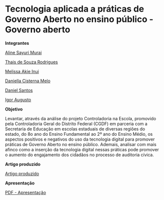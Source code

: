 # Tecnologia aplicada a práticas de Governo Aberto no ensino público - Governo aberto

**Integrantes**

  [Aline Sayuri Murai](https://github.com/alinemurai) </p>
  [Thais de Souza Rodrigues](https://github.com/thatarocket)  </p>
  [Melissa Akie Inui](https://github.com/mee-akie) </p>
  [Daniella Cisterna Melo](https://github.com/daniella-melo) </p>
  [Daniel Santos](https://github.com/dan-santos) </p> </p>
  [Igor Augusto](https://github.com/IgorAugst) </p>
  
**Objetivo**

Levantar, através da análise do projeto Controladoria na Escola, promovido pela Controladoria Geral do  Distrito Federal (CGDF) em parceria com a Secretaria de Educação  em escolas estaduais de diversas regiões do estado, do 8o ano do Ensino Fundamental ao 2º ano do Ensino Médio, os aspectos positivos e negativos do uso da tecnologia digital para promover práticas de Governo Aberto no ensino público. Ademais, analisar com mais afinco como a inserção da tecnologia digital nessas práticas pode promover o aumento do engajamento dos cidadãos no processo de auditoria cívica. </p>

**Artigo produzido** 

[Artigo produzido](https://github.com/thatarocket/TecnologiaEnsinoPublico/blob/main/Tecnologia%20aplicada%20a%20pr%C3%A1ticas%20de%20Governo%20Aberto%20no%20ensino%20p%C3%BAblico.pdf)

**Apresentação**

[PDF - Apresentação](https://github.com/thatarocket/TecnologiaEnsinoPublico/blob/main/Apresentacao%20-%20Governo%20Aberto.pdf)
